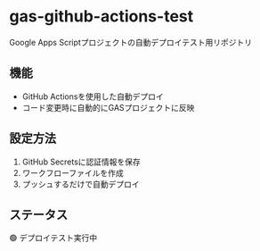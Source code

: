 # gas-github-actions-test
Google Apps Scriptプロジェクトの自動デプロイテスト用リポジトリ

## 機能
- GitHub Actionsを使用した自動デプロイ
- コード変更時に自動的にGASプロジェクトに反映

## 設定方法
1. GitHub Secretsに認証情報を保存
2. ワークフローファイルを作成
3. プッシュするだけで自動デプロイ

## ステータス
🟢 デプロイテスト実行中
